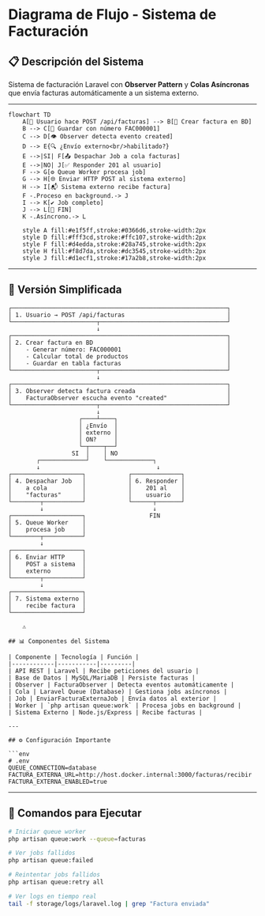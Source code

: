 # Diagrama de Flujo - Sistema de Facturación

## 📋 Descripción del Sistema

Sistema de facturación Laravel con **Observer Pattern** y **Colas Asíncronas** que envía facturas automáticamente a un sistema externo.

---

```mermaid
flowchart TD
    A[👤 Usuario hace POST /api/facturas] --> B[💾 Crear factura en BD]
    B --> C[📝 Guardar con número FAC000001]
    C --> D[👁️ Observer detecta evento created]
    D --> E{🔍 ¿Envío externo<br/>habilitado?}
    E -->|SI| F[📤 Despachar Job a cola facturas]
    E -->|NO| J[✅ Responder 201 al usuario]
    F --> G[⚙️ Queue Worker procesa job]
    G --> H[🌐 Enviar HTTP POST al sistema externo]
    H --> I[📬 Sistema externo recibe factura]
    F -.Proceso en background.-> J
    I --> K[✔️ Job completo]
    J --> L[🏁 FIN]
    K -.Asíncrono.-> L

    style A fill:#e1f5ff,stroke:#0366d6,stroke-width:2px
    style D fill:#fff3cd,stroke:#ffc107,stroke-width:2px
    style F fill:#d4edda,stroke:#28a745,stroke-width:2px
    style H fill:#f8d7da,stroke:#dc3545,stroke-width:2px
    style J fill:#d1ecf1,stroke:#17a2b8,stroke-width:2px
```

---

## 📝 Versión Simplificada

```
┌─────────────────────────────────────────────────────────────┐
│ 1. Usuario → POST /api/facturas                             │
└────────────────────────┬────────────────────────────────────┘
                         ↓
┌─────────────────────────────────────────────────────────────┐
│ 2. Crear factura en BD                                      │
│    - Generar número: FAC000001                              │
│    - Calcular total de productos                            │
│    - Guardar en tabla facturas                              │
└────────────────────────┬────────────────────────────────────┘
                         ↓
┌─────────────────────────────────────────────────────────────┐
│ 3. Observer detecta factura creada                          │
│    FacturaObserver escucha evento "created"                 │
└────────────────────────┬────────────────────────────────────┘
                         ↓
                    ┌────┴────┐
                    │ ¿Envío  │
                    │ externo │
                    │ ON?     │
                    └─┬────┬──┘
                  SI  │    │ NO
        ┌─────────────┘    └─────────────┐
        ↓                                 ↓
┌────────────────────┐            ┌──────────────┐
│ 4. Despachar Job   │            │ 6. Responder │
│    a cola          │            │    201 al    │
│    "facturas"      │            │    usuario   │
└────────┬───────────┘            └──────┬───────┘
         ↓                               ↓
┌────────────────────┐                  FIN
│ 5. Queue Worker    │
│    procesa job     │
└────────┬───────────┘
         ↓
┌────────────────────┐
│ 6. Enviar HTTP     │
│    POST a sistema  │
│    externo         │
└────────┬───────────┘
         ↓
┌────────────────────┐
│ 7. Sistema externo │
│    recibe factura  │
└────────────────────┘

    ⚠️  

## 📊 Componentes del Sistema

| Componente | Tecnología | Función |
|------------|-----------|---------|
| API REST | Laravel | Recibe peticiones del usuario |
| Base de Datos | MySQL/MariaDB | Persiste facturas |
| Observer | FacturaObserver | Detecta eventos automáticamente |
| Cola | Laravel Queue (Database) | Gestiona jobs asíncronos |
| Job | EnviarFacturaExternaJob | Envía datos al exterior |
| Worker | `php artisan queue:work` | Procesa jobs en background |
| Sistema Externo | Node.js/Express | Recibe facturas |

---

## ⚙️ Configuración Importante

```env
# .env
QUEUE_CONNECTION=database
FACTURA_EXTERNA_URL=http://host.docker.internal:3000/facturas/recibir
FACTURA_EXTERNA_ENABLED=true
```

---

## 🚀 Comandos para Ejecutar

```bash
# Iniciar queue worker
php artisan queue:work --queue=facturas

# Ver jobs fallidos
php artisan queue:failed

# Reintentar jobs fallidos
php artisan queue:retry all

# Ver logs en tiempo real
tail -f storage/logs/laravel.log | grep "Factura enviada"
```


